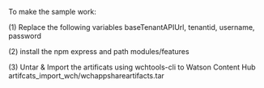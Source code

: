 To make the sample work:

(1) Replace the following variables
baseTenantAPIUrl, tenantid, username, password

(2) install the npm express and path modules/features

(3) Untar & Import the artificats using wchtools-cli to Watson Content Hub
artifcats_import_wch/wchappshareartifacts.tar
